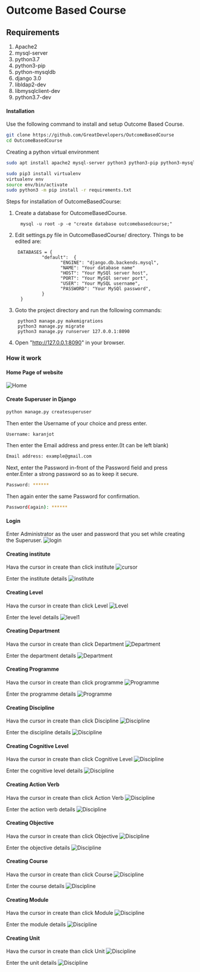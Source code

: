 Outcome Based Course
==========

Requirements
------------


1. Apache2
1. mysql-server
1. python3.7
1. python3-pip
1. python-mysqldb
1. django 3.0
1. libldap2-dev
1. libmysqlclient-dev
1. python3.7-dev

#### Installation

Use the following command to install and setup Outcome Based Course.

```bash
git clone https://github.com/GreatDevelopers/OutcomeBasedCourse
cd OutcomeBasedCourse
```
Creating a python virtual environment 
```bash
sudo apt install apache2 mysql-server python3 python3-pip python3-mysqldb libldap2-dev libmysqlclient-dev python3.7-dev
```
```bash
sudo pip3 install virtualenv
virtualenv env
source env/bin/activate
sudo python3 -m pip install -r requirements.txt
```

Steps for installation of OutcomeBasedCourse:

1. Create a database for OutcomeBasedCourse.

         mysql -u root -p -e "create database outcomebasedcourse;"

1. Edit settings.py file in OutcomeBasedCourse/ directory. Things to be edited are:
   
        DATABASES = {
                 "default":  {
                        "ENGINE": "django.db.backends.mysql",
                        "NAME": "Your database name"
                        "HOST": "Your MySQl server host",
                        "PORT": "Your MySQl server port",
                        "USER": "Your MySQL username",
                        "PASSWORD": "Your MySQl password",
                 } 
         } 

1. Goto the project directory and run the following commands:

        python3 manage.py makemigrations
        python3 manage.py migrate
        python3 manage.py runserver 127.0.0.1:8090

1. Open "http://127.0.0.1:8090" in your browser.




### How it work 

#### Home Page of website

![Home](./assets/Home_page.png)

#### Create Superuser in Django
```bash
python manage.py createsuperuser
```
Then enter the Username of your choice and press enter.
```bash
Username: karanjot
```
Then enter the Email address and press enter.(It can be left blank)
```bash
Email address: example@gmail.com
```
Next, enter the Password in-front of the Password field and press enter.Enter a strong password so as to keep it secure.
```bash
Password: ******
```
Then again enter the same Password for confirmation.
```bash
Password(again): ******
```

#### Login

Enter Administrator as the user and password that you set while creating the Superuser.
![login](./assets/login_page.png)

#### Creating institute

Hava the cursor in create than click institute 
![cursor](./assets/cursor.png)

Enter the institute details 
![institute](./assets/1.png)

#### Creating Level

Hava the cursor in create than click Level 
![Level](./assets/Level.png)

Enter the level details 
![level1](./assets/2.png)

#### Creating Department

Hava the cursor in create than click Department
![Department](./assets/Department.png)

Enter the department details 
![Department](./assets/3.png)

#### Creating Programme

Hava the cursor in create than click programme
![Programme](./assets/12.png)


Enter the programme details 
![Programme](./assets/4.png)

#### Creating Discipline

Hava the cursor in create than click Discipline
![Discipline](./assets/13.png)

Enter the discipline details 
![Discipline](./assets/5.png)

#### Creating Cognitive Level

Hava the cursor in create than click Cognitive Level
![Discipline](./assets/14.png)

Enter the cognitive level details 
![Discipline](./assets/6.png)

#### Creating Action Verb

Hava the cursor in create than click Action Verb
![Discipline](./assets/15.png)

Enter the action verb details 
![Discipline](./assets/7.png)

#### Creating Objective

Hava the cursor in create than click Objective
![Discipline](./assets/16.png)

Enter the objective details 
![Discipline](./assets/8.png)

#### Creating Course

Hava the cursor in create than click Course
![Discipline](./assets/17.png)

Enter the course details 
![Discipline](./assets/9.png)

#### Creating Module

Hava the cursor in create than click Module
![Discipline](./assets/18.png)

Enter the module details 
![Discipline](./assets/10.png)

#### Creating Unit

Hava the cursor in create than click Unit
![Discipline](./assets/19.png)

Enter the unit details 
![Discipline](./assets/11.png)


